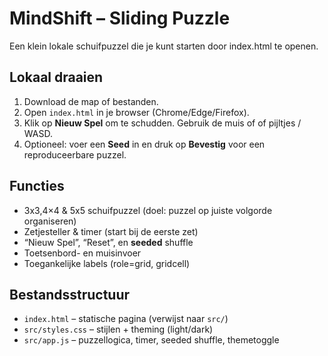 # MindShift – Sliding Puzzle

Een klein lokale schuifpuzzel die je kunt starten door index.html te openen.

## Lokaal draaien
1. Download de map of bestanden.
2. Open `index.html` in je browser (Chrome/Edge/Firefox).
3. Klik op **Nieuw Spel** om te schudden. Gebruik de muis of of pijltjes / WASD.
4. Optioneel: voer een **Seed** in en druk op **Bevestig** voor een reproduceerbare puzzel.

## Functies
- 3x3,4×4 & 5x5 schuifpuzzel (doel: puzzel op juiste volgorde organiseren)
- Zetjesteller & timer (start bij de eerste zet)
- “Nieuw Spel”, “Reset”, en **seeded** shuffle
- Toetsenbord- en muisinvoer
- Toegankelijke labels (role=grid, gridcell)

## Bestandsstructuur
- `index.html` – statische pagina (verwijst naar `src/`)
- `src/styles.css` – stijlen + theming (light/dark)
- `src/app.js` – puzzellogica, timer, seeded shuffle, themetoggle
